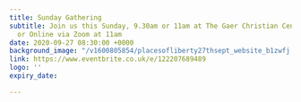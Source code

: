 ```yaml
---
title: Sunday Gathering
subtitle: Join us this Sunday, 9.30am or 11am at The Gaer Christian Centre, Newport
  or Online via Zoom at 11am
date: 2020-09-27 08:30:00 +0000
background_image: "/v1600805854/placesofliberty27thsept_website_b1zwfj.png"
link: https://www.eventbrite.co.uk/e/122207689489
logo: ''
expiry_date: 

---
```

